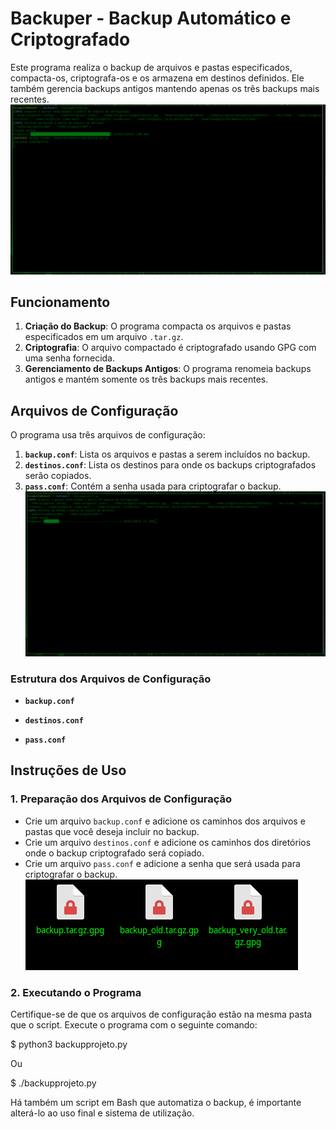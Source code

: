 # Backuper - Backup Automático e Criptografado

Este programa realiza o backup de arquivos e pastas especificados, compacta-os, criptografa-os e os armazena em destinos definidos. Ele também gerencia backups antigos mantendo apenas os três backups mais recentes.
![](Assets/2025-08-26_13-52.png)

## Funcionamento

1. **Criação do Backup**: O programa compacta os arquivos e pastas especificados em um arquivo `.tar.gz`.
2. **Criptografia**: O arquivo compactado é criptografado usando GPG com uma senha fornecida.
3. **Gerenciamento de Backups Antigos**: O programa renomeia backups antigos e mantém somente os três backups mais recentes.

## Arquivos de Configuração

O programa usa três arquivos de configuração:

1. **`backup.conf`**: Lista os arquivos e pastas a serem incluídos no backup.
2. **`destinos.conf`**: Lista os destinos para onde os backups criptografados serão copiados.
3. **`pass.conf`**: Contém a senha usada para criptografar o backup.
   ![](Assets/2025-08-26_13-46.png)

### Estrutura dos Arquivos de Configuração

- **`backup.conf`**

- **`destinos.conf`**

- **`pass.conf`**

## Instruções de Uso

### 1. Preparação dos Arquivos de Configuração

- Crie um arquivo `backup.conf` e adicione os caminhos dos arquivos e pastas que você deseja incluir no backup.
- Crie um arquivo `destinos.conf` e adicione os caminhos dos diretórios onde o backup criptografado será copiado.
- Crie um arquivo `pass.conf` e adicione a senha que será usada para criptografar o backup.
  ![](Assets/2025-08-26_13-45.png)

### 2. Executando o Programa

Certifique-se de que os arquivos de configuração estão na mesma pasta que o script. Execute o programa com o seguinte comando:

$ python3 backupprojeto.py

Ou

$ ./backupprojeto.py

Há também um script em Bash que automatiza o backup, é importante alterá-lo ao uso final e sistema de utilização.
